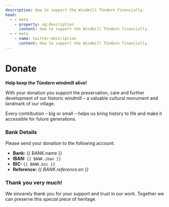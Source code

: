 ```yaml
---
description: How to support the Windmill Tündern financially.
head:
  - - meta
    - property: og:description
      content: How to support the Windmill Tündern financially.
  - - meta
    - name: twitter:description
      content: How to support the Windmill Tündern financially.
---
```


# Donate

<script setup>
import { BANK } from '../.vitepress/variables'
</script>

**Help keep the Tündern windmill alive!**

With your donation you support the preservation, care and further development of our historic windmill – a valuable cultural monument and landmark of our village.

Every contribution – big or small – helps us bring history to life and make it accessible for future generations.

### Bank Details

Please send your donation to the following account:

- **Bank:** {{ BANK.name }}
- **IBAN:** `{{ BANK.iban }}`
- **BIC:** `{{ BANK.bic }}`
- **Reference:** *{{ BANK.reference.en }}*

### Thank you very much!

We sincerely thank you for your support and trust in our work.
Together we can preserve this special piece of heritage.
